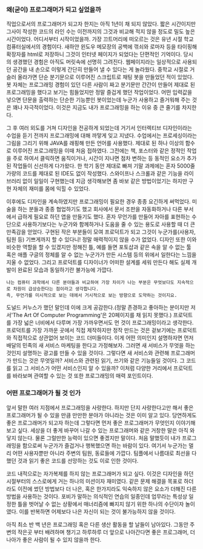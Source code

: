 ### 왜(굳이) 프로그래머가 되고 싶었을까

  직업으로서의 프로그래머가 되고자 한지는 아직 1년이 채 되지 않았다. 짧은 시간이지만 그사이 작성한 코드의 라인 수는 이전까지의 그것과 비교해 적지 않을 정도로 밀도 높은 시간이었다. 어디서부터 시작이었을까. 가장 끄트머리에 떠오르는 것은 유년 시절 학교 컴퓨터실에서의 경험이다. 새하얀 윈도우 메모장의 공백에 꺾쇠와 로마자 등을 타이핑해 확장자를 html로 저장하니 그것이 인터넷 페이지가 되었다는 단편적인 기억이다. 당시의 생경했던 경험은 아직도 머릿속에 선명히 그려진다. 웹페이지라는 일상적으로 사용되던 공간을 내 손으로 이렇게 간단히 만들어 낼 수 있다는 게 놀라웠다. 중학교 시절로 거슬러 올라가면 단순 분기문으로 이루어진 스크립트로 채팅 봇을 만들었던 적이 있었다. 봇 자체는 프로그래밍 경험이 있던 다른 사람이 짜고 분기문만 간간이 만들어 제대로 된 프로그래밍을 했다고 보기는 힘들었지만 정말 즐겁게 했던 작업이었다. 어떤 입력값을 넣으면 단문을 출력하는 단순한 기능뿐인 봇이었는데 누군가 사용하고 즐거워해 주는 것은 꽤나 자극적이었다. 이것은 지금도 내가 프로그래밍을 하는 이유 중 큰 줄기를 차지한다.

  그 후 여러 외도를 거쳐 디자인을 전공하게 되었는데 거기서 인터렉티브 디자인이라는 수업을 듣기 전까지 프로그래밍에 대해 까맣게 잊고 지냈다. 수업에서는 프로세싱이라는 그림을 그리기 위해 JAVA를 래핑해 만든 언어를 사용했다. 제대로 된 하나 이상의 함수로 이루어진 프로그래밍을 이때 처음 접하였다. 그전에는 책, 포스터와 같은 정적인 작업을 주로 하여서 클릭하면 움직이거나, 시간이 지나면 점차 변하는 등 동적인 요소가 추가된 작업들이 신선하게 다가왔다. 한 학기 동안 제대로 빠져 기말 과제에는 혼자 5000줄가량의 코드를 제대로 된 IDE도 없이 작성했다. 스와이프나 스크롤과 같은 기능을 라이브러리 없이 일일이 구현했는데 지금 생각해보면 좀 바보 같은 방법이었기는 하지만 구현 자체의 재미를 몸에 익힐 수 있었다.

  이후에도 디자인을 계속하였지만 프로그래밍이 필요한 경우 종종 요긴하게 써먹었다. 미술을 하는 분들과 종종 협업하기도 했고 회사에서 문서 조판을 자동화하거나 다른 부서에서 급하게 필요로 하던 앱을 만들기도 했다. 혼자 무언가를 만들어 자아를 표현하는 수단으로 사용하기보다는 누군가와 함께하거나 도움을 줄 수 있는 용도로 사용할 때 더 큰 만족감을 얻었다. 구현된 작은 부분들이 모여 프로덕트가 되고 그것이 누군가를(사용자, 팀원 등) 기쁘게까지 할 수 있다니! 정말 매력적이지 않을 수가 없었다. 디자인 또한 이와 비슷한 역할을 할 수 있겠지만 정해진 틀, 예를 들면 포토샵과 같은 속을 알 수 없는 툴 혹은 애플 구글의 정체를 알 수 없는 누군가가 만든 시스템 등의 위에서 일한다는 느낌을 지울 수 없었다. 그리고 프로덕트를 디자이너가 어떠한 설계를 세워 만든다 해도 실제 개발이 완료된 모습과 동일하기란 불가능에 가깝다. 


```
나는 컴퓨터 과학에서 다른 분야들과 비교하여 가장 차이가 나는 부분은 무엇보다도 지속적으로 차원이 급상승한다는 점이라고 생각합니다. 
즉, 무언가를 미시적으로 보는 데에서 거시적으로 보는 방향으로 도약하는 것이지요.
```

  도널드 커누스가 했던 말인데 이에 크게 공감한다.(정말 존경하고 좋아하는 분이지만 저서'The Art Of Computer Programming'은 20페이지를 채 읽지 못했다.) 프로덕트를 가장 넓은 너비에서 다루며 가장 가까우면서도 먼 것이 프로그래밍이라고 생각한다. 프로덕트를 가장 가까운 곳에서 직접 제작하지만 정작 만드는 것은 겉보기에는 프로덕트와 직접적으로 상관없어 보이는 코드 더미들이다. 이게 어떤 의미인지 설명하자면 먼저 배달의 민족의 새 서비스 마케팅을 한다고 가정해보자. 그러면 새 서비스가 무엇을 하는 것인지 설명하는 광고를 만들 수 있을 것이다. 그렇다면 새 서비스와 관련해 프로그래머가 만드는 것은 무엇일까? 서비스와 관련된 읽기, 쓰기와 같은 기능들일 것이다. 그 코드를 읽고 그 서비스가 어떤 서비스인지 알 수 있을까? 이처럼 다양한 거리에서 프로덕트를 바라보며 관여할 수 있는 것 또한 프로그래밍의 매력 포인트이다.


### 어떤 프로그래머가 될 것 인가

  앞서 말한 여러 지점에서 프로그래밍을 사랑한다. 하지만 단지 사랑한다고만 해서 좋은 프로그래머가 될 수 있을 만큼 만만한 분야가 아니라는 것은 이미 알고 있다. 당연하게도 좋은 프로그래머가 되고자 하는데 그렇다면 먼저 좋은 프로그래머가 무엇인지 이야기해 보고 싶다. 세상을 더 좋게 바꾸어 나갈 수 있는 프로그래머와 같은 거창한 말은 아직 와닿지 않는다. 물론 그럴만한 능력이 있으면 좋겠지만 말이다. 처음 말했듯이 내가 프로그래밍을 함으로써 누군가가 즐겁거나 행복했으면 하는 바람이 있다. 여기서 누군가는 멀리 어떤 사용자뿐만 아니라 주변의 팀원, 동료들에 가깝다. 팀플에서 나름대로 최선을 다했던 것과 읽기 좋은 코드를 선망하는 것도 이로 인한 것이다. 
  
  코드 내적으로는 자가복제를 하지 않는 프로그래머가 되고 싶다. 이것은 디자인을 하던 시절부터의 스스로에게 거는 하나의 미션이자 재미였다. 같은 문제 해결을 목표로 하더라도 이전에 썼던 방법보다 더 나은, 혹은 한가지라도 익숙하지 않은 요소가 더해진 다른 방법을 사용하는 것이다. 포비가 말하는 의식적인 연습의 일종인데 업무라는 특성상 일정한 틀을 벗어날 수 없는 상황에서 매너리즘에 빠지지 않기 위한 하나의 수단이자 놀이였다. 이를 반복하면 어제보다 나은 자신이 되는 것이 불가능하지 않을 것이다.
  
  아직 최소 반 백 년은 프로그래밍 혹은 다른 생산 활동을 할 날들이 남아있다. 그동안 주변의 작은곳 부터 배려하며 챙기고 하루하루 더 앞으로 나아간다면 좋은 프로그래머, 더 나아가 좋은 사람이 될 수 있지 않을까 한다.  
